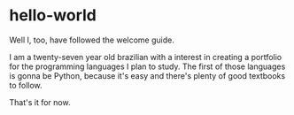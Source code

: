 # hello-world
Well I, too, have followed the welcome guide.

I am a twenty-seven year old brazilian with a interest in creating a portfolio for the programming languages I plan to study. The first of those languages is gonna be Python, because it's easy and there's plenty of good textbooks to follow.

That's it for now.
